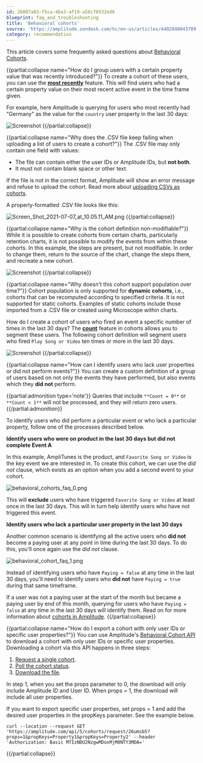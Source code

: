 ```yaml
---
id: 26007a03-f5ca-46e3-af19-a58c70532ed6
blueprint: faq_and_troubleshooting
title: 'Behavioral cohorts'
source: 'https://amplitude.zendesk.com/hc/en-us/articles/4402840043789'
category: recommendation
---
```

This article covers some frequently asked questions about [Behavioral Cohorts](/docs/analytics/behavioral-cohorts).


{{partial:collapse name="How do I group users with a certain property value that was recently introduced?"}}
To create a cohort of these users, you can use the [**most recently**](/docs/analytics/behavioral-cohorts) feature. This will find users who had a certain property value on their most recent active event in the time frame given.

For example, here Amplitude is querying for users who most recently had "Germany" as the value for the `country` user property in the last 30 days:

![Screenshot](/docs/output/img/faq/screenshot.png)
{{/partial:collapse}}


{{partial:collapse name="Why does the .CSV file keep failing when uploading a list of users to create a cohort?"}}
The .CSV file may only contain one field with values:

* The file can contain either the user IDs or Amplitude IDs, but **not both**.
* It must not contain blank space or other text.

If the file is not in the correct format, Amplitude will show an error message and refuse to upload the cohort. Read more about [uploading CSVs as cohorts](/docs/analytics/behavioral-cohorts).

A properly-formatted .CSV file looks like this:

![Screen_Shot_2021-07-07_at_10.05.11_AM.png](/docs/output/img/faq/screen-shot-2021-07-07-at-10-05-11-am-png.png)
{{/partial:collapse}}


{{partial:collapse name="Why is the cohort definition non-modifiable?"}}
While it is possible to create cohorts from certain charts, particularly retention charts, it is not possible to modify the events from within these cohorts. In this example, the steps are present, but not modifiable. In order to change them, return to the source of the chart, change the steps there, and recreate a new cohort.

![Screenshot](/docs/output/img/faq/screenshot.png)
{{/partial:collapse}}


{{partial:collapse name="Why doesn't this cohort support population over time?"}}
Cohort population is only supported for **dynamic cohorts**, i.e., cohorts that can be recomputed according to specified criteria. It is not supported for static cohorts. Examples of static cohorts include those imported from a .CSV file or created using Microscope within charts.

How do I create a cohort of users who fired an event a specific number of times in the last 30 days?
The [**count**](/docs/analytics/behavioral-cohorts) feature in cohorts allows you to segment these users. The following cohort definition will segment users who fired `Play Song or Video` ten times or more in the last 30 days.

![Screenshot](/docs/output/img/faq/screenshot.png)
{{/partial:collapse}}

{{partial:collapse name="How can I identify users who lack user properties or did not perform events?"}}
You can create a custom definition of a group of users based on not only the events they have performed, but also events which they **did not** perform.

{{partial:admonition type='note'}}
Queries that include `**Count = 0**` or `**Count < 1**` will not be processed, and they will return zero users.
{{/partial:admonition}}

To identify users who did perform a particular event or who lack a particular property, follow one of the processes described below.

**Identify users who were on product in the last 30 days but did not complete Event A**

In this example, AmpliTunes is the product, and `Favorite Song or Video` is the key event we are interested in. To create this cohort, we can use the *did not* clause, which exists as an option when you add a second event to your cohort.

![behavioral_cohorts_faq_0.png](/docs/output/img/faq/behavioral-cohorts-faq-0-png.png)

This will **exclude** users who have triggered `Favorite Song or Video` at least once in the last 30 days. This will in turn help identify users who have not triggered this event.

**Identify users who lack a particular user property in the last 30 days** 

Another common scenario is identifying all the active users who **did not** become a paying user at any point in time during the last 30 days. To do this, you'll once again use the *did not* clause.

![behavioral_cohort_faq_1.png](/docs/output/img/faq/behavioral-cohort-faq-1-png.png)

Instead of identifying users who have `Paying = false` at any time in the last 30 days, you'll need to identify users who **did not** have `Paying
 = true` during that same timeframe. 

If a user was not a paying user at the start of the month but became a paying user by end of this month, querying for users who have `Paying = false` at any time in the last 30 days will identify them. Read on for more information about [cohorts in Amplitude](/docs/analytics/behavioral-cohorts).
{{/partial:collapse}}


{{partial:collapse name="How do I export a cohort with only user IDs or specific user properties?"}}
You can use Amplitude's [Behavioral Cohort API](/apis/analytics/behavioral-cohorts) to download a cohort with only user IDs or specific user properties. Downloading a cohort via this API happens in three steps:

1. [Request a single cohort](/docs/apis/analytics/behavioral-cohorts#get-one-cohort).
2. [Poll the cohort status](/docs/apis/analytics/behavioral-cohorts#get-request-status).
3. [Download the file](/docs/apis/analytics/behavioral-cohorts#download-cohort).

In step 1, when you set the props parameter to 0, the download will only include Amplitude ID and User ID. When props = 1, the download will include all user properties.

If you want to export specific user properties, set props = 1 and add the desired user properties in the propKeys parameter. See the example below.

```curl
curl --location --request GET 'https://amplitude.com/api/5/cohorts/request/26umsb5?props=1&propKeys=Property1&propKeys=Property2' --header 'Authorization: Basic MTIzNDU2NzgwMDoxMjM0NTY3MDA='
```
{{/partial:collapse}}


